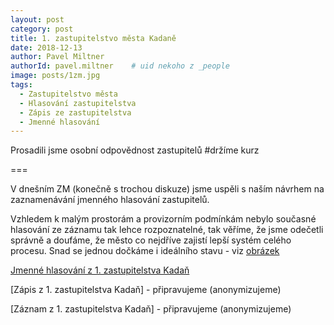```yaml
---
layout: post
category: post
title: 1. zastupitelstvo města Kadaně
date: 2018-12-13
author: Pavel Miltner
authorId: pavel.miltner    # uid nekoho z _people
image: posts/1zm.jpg
tags:
  - Zastupitelstvo města
  - Hlasování zastupitelstva
  - Zápis ze zastupitelstva
  - Jmenné hlasování
---
```


Prosadili jsme osobní odpovědnost zastupitelů
#držíme kurz

===

V dnešním ZM (konečně s trochou diskuze) jsme uspěli s naším návrhem na zaznamenávání jmenného hlasování zastupitelů.

Vzhledem k malým prostorám a provizorním podmínkám nebylo současné hlasování ze záznamu tak lehce rozpoznatelné, 
tak věříme, že jsme odečetli správně a doufáme, že město co nejdříve zajistí lepší systém celého procesu.
Snad se jednou dočkáme i ideálního stavu - viz [obrázek](https://drive.google.com/open?id=1S85Ho0ZK-MljFqZ-46oAWmLJxvxIuB6-) 



[Jmenné hlasování z 1. zastupitelstva Kadaň](https://drive.google.com/open?id=1vyD8HL_ty0N8LbSx0nx8SO86DJSlQnpI) 

[Zápis z 1. zastupitelstva Kadaň] - připravujeme (anonymizujeme) 

[Záznam z 1. zastupitelstva Kadaň] - připravujeme (anonymizujeme) 

